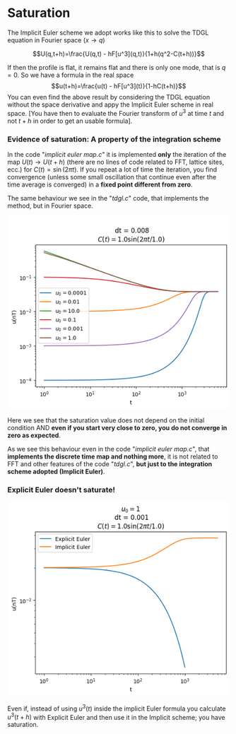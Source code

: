 # Saturation
The Implicit Euler scheme we adopt works like this to solve the TDGL equation in Fourier space ($x\rightarrow q$)

$$U(q,t+h)=\frac{U(q,t) - hF[u^3](q,t)}{1+h(q^2-C(t+h))}$$

If then the profile is flat, it remains flat and there is only one mode, that is $q = 0$.
So we have a formula in the real space
$$u(t+h)=\frac{u(t) - hF[u^3](t)}{1-hC(t+h)}$$
You can even find the above result by considering the TDGL equation without the space derivative and appy the Implicit Euler scheme in real space.
[You have then to evaluate the Fourier transform of $u^3$ at time $t$ and not $t+h$ in order to get an usable formula].

### Evidence of saturation: A property of the integration scheme
In the code "_implicit euler map.c_" it is implemented **only** the iteration of the map $U(t)\rightarrow U(t+h)$ (there are no lines of code related to FFT, lattice sites, ecc.) for $C(t) = \sin(2\pi t)$.
If you repeat a lot of time the iteration, you find convergence (unless some small oscillation that continue even after the time average is converged) in a **fixed point different from zero**.

The same behaviour we see in the "_tdgl.c_" code, that implements the method, but in Fourier space.

![Plot saturation evidence](../Plots/saturation%20plots/fixed%20point%20evidence.png?raw=true)

Here we see that the saturation value does not depend on the initial condition AND **even if you start very close to zero, you do not converge in zero as expected**.

As we see this behaviour even in the code "_implicit euler map.c_", that **implements the discrete time map and nothing more**, it is not related to FFT and other features of the code "_tdgl.c_", **but just to the integration scheme adopted (Implicit Euler)**.
### Explicit Euler doesn't saturate!

![explicitvsimplicit](../Plots/saturation%20plots/Explicit%20do%20not%20saturate.png?raw=true)


Even if, instead of using $u^3(t)$ inside the implicit Euler formula you calculate $u^3(t+h)$ with Explicit Euler and then use it in the Implicit scheme; you have saturation.
